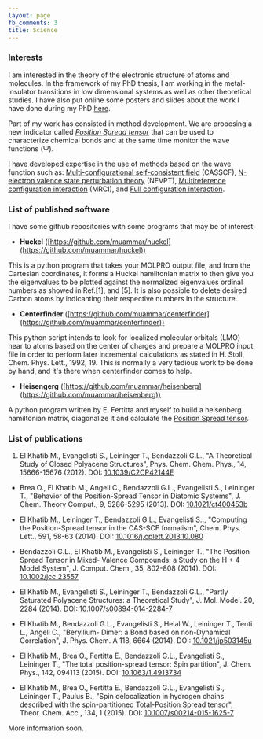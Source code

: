 ```yaml
---
layout: page
fb_comments: 3
title: Science
---
```


### Interests

I am interested in the theory of the electronic structure of atoms and
molecules. In the framework of my PhD thesis, I am working in the
metal-insulator transitions in low dimensional systems as well as other
theoretical studies. I have also put online some posters and slides about the
work I have done during my PhD [here](http://muammar.me/files/chemistry/).

Part of my work has consisted in method development. We are proposing a new
indicator called *[Position Spread tensor](https://en.wikipedia.org/wiki/Total_Position_Spread)* that can be used to characterize
chemical bonds and at the same time monitor the wave functions (Ψ).

I have developed expertise in the use of methods based on the wave function
such as: [Multi-configurational self-consistent
field](http://en.wikipedia.org/wiki/Multi-configurational_self-consistent_field)
(CASSCF), [N-electron valence state
perturbation theory](http://en.wikipedia.org/wiki/N-electron_valence_state_perturbation_theory)
(NEVPT), [Multireference configuration
interaction](http://en.wikipedia.org/wiki/Multireference_configuration_interaction)
(MRCI), and [Full configuration
interaction](http://en.wikipedia.org/wiki/Full_configuration_interaction).


### List of published software

I have some github repositories with some programs that may be of interest:

- **Huckel** ([https://github.com/muammar/huckel](https://github.com/muammar/huckel))

This is a python program that takes your MOLPRO output file, and from the
Cartesian coordinates, it forms a Huckel hamiltonian matrix to then give you
the eigenvalues to be plotted against the normalized eigenvalues ordinal
numbers as showed in Ref.[1], and [5]. It is also possible to delete desired
Carbon atoms by indicanting their respective numbers in the structure.

- **Centerfinder** ([https://github.com/muammar/centerfinder](https://github.com/muammar/centerfinder))

This python script intends to look for localized molecular orbitals (LMO)
near to atoms based on the center of charges and prepare a MOLPRO input
file in order to perform later incremental calculations as stated in H.
Stoll, Chem. Phys. Lett., 1992, 19. This is normally a very tedious work to
be done by hand, and it's there when centerfinder comes to help.

- **Heisengerg** ([https://github.com/muammar/heisenberg](https://github.com/muammar/heisenberg))

A python program written by E. Fertitta and myself to build a heisenberg
hamiltonian matrix, diagonalize it and calculate the  [Position Spread
tensor](https://en.wikipedia.org/wiki/Total_Position_Spread).

### List of publications

1.  El Khatib M., Evangelisti S., Leininger T., Bendazzoli G.L., "A Theoretical Study of Closed Polyacene Structures", Phys. Chem. Chem. Phys., 14, 15666-15676 (2012).  DOI: [10.1039/C2CP42144E](http://dx.doi.org/10.1039/C2CP42144E)

-  Brea O., El Khatib M., Angeli C., Bendazzoli G.L., Evangelisti S., Leininger T., "Behavior of the Position-Spread Tensor in Diatomic Systems", J.  Chem. Theory Comput., 9, 5286-5295 (2013).  DOI: [10.1021/ct400453b](http://dx.doi.org/10.1021/ct400453b)

-  El Khatib M., Leininger T., Bendazzoli G.L., Evangelisti S.., "Computing the Position-Spread tensor in the CAS-SCF formalism", Chem. Phys. Lett., 591, 58-63 (2014).  DOI: [10.1016/j.cplett.2013.10.080](http://dx.doi.org/10.1016/j.cplett.2013.10.080)

-  Bendazzoli G.L., El Khatib M., Evangelisti S., Leininger T., "The Position Spread Tensor in Mixed- Valence Compounds: a Study on the H + 4 Model System", J. Comput. Chem., 35, 802-808 (2014). DOI: [10.1002/jcc.23557](http://dx.doi.org/10.1002/jcc.23557)

-  El Khatib M., Evangelisti S., Leininger T., Bendazzoli G.L., "Partly Saturated Polyacene Structures: a Theoretical Study", J. Mol. Model. 20, 2284 (2014).  DOI: [10.1007/s00894-014-2284-7](http://dx.doi.org/10.1007/s00894-014-2284-7)

-  El Khatib M., Bendazzoli G.L., Evangelisti S., Helal W., Leininger T., Tenti L., Angeli C., "Beryllium- Dimer: a Bond based on non-Dynamical Correlation", J. Phys. Chem. A 118, 6664 (2014). DOI: [10.1021/jp503145u](http://dx.doi.org/10.1021/jp503145u)

- El Khatib M., Brea O., Fertitta E., Bendazzoli G.L., Evangelisti S., Leininger T., "The total position-spread tensor: Spin partition", J. Chem. Phys., 142, 094113 (2015). DOI: [10.1063/1.4913734]( http://dx.doi.org/10.1063/1.4913734)
- El Khatib M., Brea O., Fertitta E., Bendazzoli G.L., Evangelisti S., Leininger T., Paulus B., "Spin delocalization in hydrogen chains described with the spin-partitioned Total-Position Spread tensor", Theor. Chem. Acc., 134, 1 (2015).  DOI: [10.1007/s00214-015-1625-7](http://dx.doi.org/10.1007/s00214-015-1625-7)

More information soon.

<script async src="//pagead2.googlesyndication.com/pagead/js/adsbygoogle.js"></script>
<!-- leaderboardmuammar -->
<ins class="adsbygoogle"
     style="display:inline-block;width:728px;height:90px"
     data-ad-client="ca-pub-5821724605404798"
     data-ad-slot="7598110701"></ins>
<script>
               (adsbygoogle = window.adsbygoogle || []).push({});
</script>
